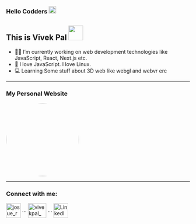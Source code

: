 ### Hello Codders <img src="https://raw.githubusercontent.com/iampavangandhi/iampavangandhi/master/gifs/Hi.gif" width="20px">

## This is Vivek Pal <img src="https://media.giphy.com/media/WUlplcMpOCEmTGBtBW/giphy.gif" width="40">

- 👨‍💻 I’m currently working on web development technologies like JavaScript, React, Next.js etc.
- 🧡 I love JavaScript. I love Linux.
- 💻 Learning Some stuff about 3D web like webgl and webvr erc
---

### My Personal Website

<a href="https://vivekpal.vercel.app"><img src="https://i.ibb.co/Z1hKgVV/Vanilla-0-5s-267px-1.gif" width="200px" style="border-radius:50%" /></a>


---

<h3>Connect with me:</h3>

<p>
   <a href="https://instagram.com/vivekthinks/" target="blank"><img align="center" src="https://pluspng.com/img-png/instagram-icon-png-instagram-icon-png-50-px-1600.png" alt="josue_rojasv" height="40" width="40" /></a> ...
 <a href="https://twitter.com/vivekpal_" target="blank"><img align="center" src="https://i.ibb.co/mX7mdFj/CITYPNG-COM-HD-Neon-Twitter-Aesthetic-Logo-PNG-2048x1488.png" alt="vivekpal_" height="40" width="50" /></a> ...
  <a href="https://www.linkedin.com/in/vivekpal1/" target="blank"><img align="center" src="https://cdn4.iconfinder.com/data/icons/neon-social-icons-set/256/social_media_icons_neon_set_256x256_0010_linkedin.png" alt="LinkedIn" height="40" width="40" /></a>
 
</p>
